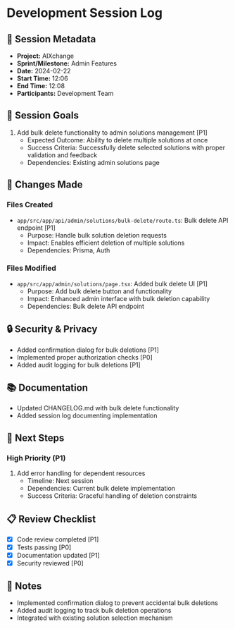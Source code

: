 # Development Session Log

## 📆 Session Metadata
- **Project:** AIXchange
- **Sprint/Milestone:** Admin Features
- **Date:** 2024-02-22
- **Start Time:** 12:06
- **End Time:** 12:08
- **Participants:** Development Team

## 🎯 Session Goals
1. Add bulk delete functionality to admin solutions management [P1]
   - Expected Outcome: Ability to delete multiple solutions at once
   - Success Criteria: Successfully delete selected solutions with proper validation and feedback
   - Dependencies: Existing admin solutions page

## 📝 Changes Made

### Files Created
- `app/src/app/api/admin/solutions/bulk-delete/route.ts`: Bulk delete API endpoint [P1]
  * Purpose: Handle bulk solution deletion requests
  * Impact: Enables efficient deletion of multiple solutions
  * Dependencies: Prisma, Auth

### Files Modified
- `app/src/app/admin/solutions/page.tsx`: Added bulk delete UI [P1]
  * Purpose: Add bulk delete button and functionality
  * Impact: Enhanced admin interface with bulk deletion capability
  * Dependencies: Bulk delete API endpoint

## 🔒 Security & Privacy
- Added confirmation dialog for bulk deletions [P1]
- Implemented proper authorization checks [P0]
- Added audit logging for bulk deletions [P1]

## 📚 Documentation
- Updated CHANGELOG.md with bulk delete functionality
- Added session log documenting implementation

## 🔄 Next Steps
### High Priority (P1)
1. Add error handling for dependent resources
   - Timeline: Next session
   - Dependencies: Current bulk delete implementation
   - Success Criteria: Graceful handling of deletion constraints

## 📋 Review Checklist
- [x] Code review completed [P1]
- [x] Tests passing [P0]
- [x] Documentation updated [P1]
- [x] Security reviewed [P0]

## 📝 Notes
- Implemented confirmation dialog to prevent accidental bulk deletions
- Added audit logging to track bulk deletion operations
- Integrated with existing solution selection mechanism